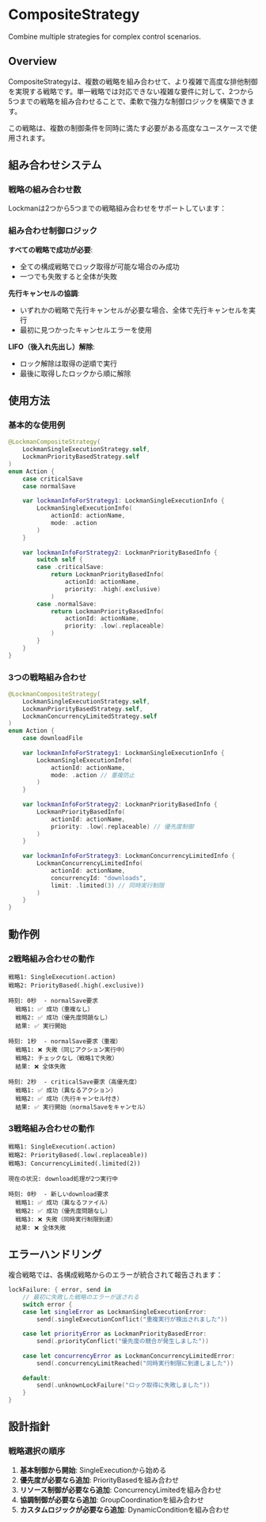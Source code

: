# CompositeStrategy

Combine multiple strategies for complex control scenarios.

## Overview

CompositeStrategyは、複数の戦略を組み合わせて、より複雑で高度な排他制御を実現する戦略です。単一戦略では対応できない複雑な要件に対して、2つから5つまでの戦略を組み合わせることで、柔軟で強力な制御ロジックを構築できます。

この戦略は、複数の制御条件を同時に満たす必要がある高度なユースケースで使用されます。

## 組み合わせシステム

### 戦略の組み合わせ数

Lockmanは2つから5つまでの戦略組み合わせをサポートしています：

### 組み合わせ制御ロジック

**すべての戦略で成功が必要**:
- 全ての構成戦略でロック取得が可能な場合のみ成功
- 一つでも失敗すると全体が失敗

**先行キャンセルの協調**:
- いずれかの戦略で先行キャンセルが必要な場合、全体で先行キャンセルを実行
- 最初に見つかったキャンセルエラーを使用

**LIFO（後入れ先出し）解除**:
- ロック解除は取得の逆順で実行
- 最後に取得したロックから順に解除

## 使用方法

### 基本的な使用例

```swift
@LockmanCompositeStrategy(
    LockmanSingleExecutionStrategy.self,
    LockmanPriorityBasedStrategy.self
)
enum Action {
    case criticalSave
    case normalSave
    
    var lockmanInfoForStrategy1: LockmanSingleExecutionInfo {
        LockmanSingleExecutionInfo(
            actionId: actionName,
            mode: .action
        )
    }
    
    var lockmanInfoForStrategy2: LockmanPriorityBasedInfo {
        switch self {
        case .criticalSave:
            return LockmanPriorityBasedInfo(
                actionId: actionName,
                priority: .high(.exclusive)
            )
        case .normalSave:
            return LockmanPriorityBasedInfo(
                actionId: actionName,
                priority: .low(.replaceable)
            )
        }
    }
}
```

### 3つの戦略組み合わせ

```swift
@LockmanCompositeStrategy(
    LockmanSingleExecutionStrategy.self,
    LockmanPriorityBasedStrategy.self,
    LockmanConcurrencyLimitedStrategy.self
)
enum Action {
    case downloadFile
    
    var lockmanInfoForStrategy1: LockmanSingleExecutionInfo {
        LockmanSingleExecutionInfo(
            actionId: actionName,
            mode: .action // 重複防止
        )
    }
    
    var lockmanInfoForStrategy2: LockmanPriorityBasedInfo {
        LockmanPriorityBasedInfo(
            actionId: actionName,
            priority: .low(.replaceable) // 優先度制御
        )
    }
    
    var lockmanInfoForStrategy3: LockmanConcurrencyLimitedInfo {
        LockmanConcurrencyLimitedInfo(
            actionId: actionName,
            concurrencyId: "downloads",
            limit: .limited(3) // 同時実行制限
        )
    }
}
```

## 動作例

### 2戦略組み合わせの動作

```
戦略1: SingleExecution(.action)
戦略2: PriorityBased(.high(.exclusive))

時刻: 0秒  - normalSave要求
  戦略1: ✅ 成功（重複なし）
  戦略2: ✅ 成功（優先度問題なし）
  結果: ✅ 実行開始

時刻: 1秒  - normalSave要求（重複）
  戦略1: ❌ 失敗（同じアクション実行中）
  戦略2: チェックなし（戦略1で失敗）
  結果: ❌ 全体失敗

時刻: 2秒  - criticalSave要求（高優先度）
  戦略1: ✅ 成功（異なるアクション）
  戦略2: ✅ 成功（先行キャンセル付き）
  結果: ✅ 実行開始（normalSaveをキャンセル）
```

### 3戦略組み合わせの動作

```
戦略1: SingleExecution(.action)
戦略2: PriorityBased(.low(.replaceable))  
戦略3: ConcurrencyLimited(.limited(2))

現在の状況: download処理が2つ実行中

時刻: 0秒  - 新しいdownload要求
  戦略1: ✅ 成功（異なるファイル）
  戦略2: ✅ 成功（優先度問題なし）
  戦略3: ❌ 失敗（同時実行制限到達）
  結果: ❌ 全体失敗
```

## エラーハンドリング

複合戦略では、各構成戦略からのエラーが統合されて報告されます：

```swift
lockFailure: { error, send in
    // 最初に失敗した戦略のエラーが返される
    switch error {
    case let singleError as LockmanSingleExecutionError:
        send(.singleExecutionConflict("重複実行が検出されました"))
        
    case let priorityError as LockmanPriorityBasedError:
        send(.priorityConflict("優先度の競合が発生しました"))
        
    case let concurrencyError as LockmanConcurrencyLimitedError:
        send(.concurrencyLimitReached("同時実行制限に到達しました"))
        
    default:
        send(.unknownLockFailure("ロック取得に失敗しました"))
    }
}
```

## 設計指針

### 戦略選択の順序

1. **基本制御から開始**: SingleExecutionから始める
2. **優先度が必要なら追加**: PriorityBasedを組み合わせ
3. **リソース制御が必要なら追加**: ConcurrencyLimitedを組み合わせ
4. **協調制御が必要なら追加**: GroupCoordinationを組み合わせ
5. **カスタムロジックが必要なら追加**: DynamicConditionを組み合わせ
